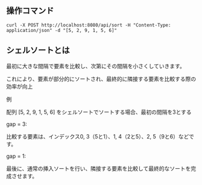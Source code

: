 ## 操作コマンド
```
curl -X POST http://localhost:8080/api/sort -H "Content-Type: application/json" -d "[5, 2, 9, 1, 5, 6]"
```

## シェルソートとは
最初に大きな間隔で要素を比較し、次第にその間隔を小さくしていきます。

これにより、要素が部分的にソートされ、最終的に隣接する要素を比較する際の効率が向上

例 

配列 [5, 2, 9, 1, 5, 6] をシェルソートでソートする場合、最初の間隔を3とする

gap = 3:

比較する要素は、インデックス0, 3（5と1）、1, 4（2と5）、2, 5（9と6）などです。

gap = 1:

最後に、通常の挿入ソートを行い、隣接する要素を比較して最終的なソートを完成させます。